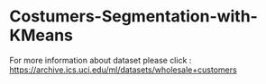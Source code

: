 # Costumers-Segmentation-with-KMeans
For more information about dataset please click : https://archive.ics.uci.edu/ml/datasets/wholesale+customers
